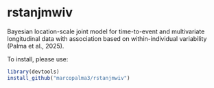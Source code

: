 # rstanjmwiv
Bayesian location-scale joint model for time-to-event and multivariate longitudinal data with association based on within-individual variability (Palma et al., 2025).

To install, please use:

```r
library(devtools)
install_github("marcopalma3/rstanjmwiv")
```
